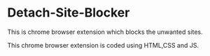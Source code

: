# Detach-Site-Blocker
This is chrome browser extension which blocks the unwanted sites.

This chrome browser extension is coded using HTML,CSS and JS. 
